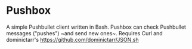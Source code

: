 # Pushbox
A simple Pushbullet client written in Bash. Pushbox can check Pushbullet messages ("pushes") ~and send new ones~. Requires Curl and dominictarr's https://github.com/dominictarr/JSON.sh
